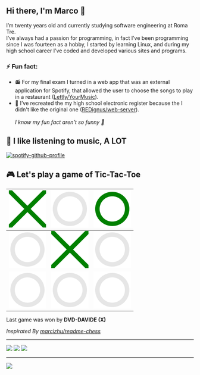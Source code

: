 ## Hi there, I'm Marco 👋
I’m twenty years old and currently studying software engineering at Roma Tre.<br>
I’ve always had a passion for programming, in fact I’ve been programming since I was fourteen as a hobby, I started by learning Linux, and during my high school career I’ve coded and developed various sites and programs.<br>
### ⚡ Fun fact:<br>
- 📻 For my final exam I turned in a web app that was an external application for Spotify, that allowed the user to choose the songs to play in a restaurant ([Lettly/YourMusic](https://github.com/Lettly/YourMusic)).
- 📒 I’ve recreated the my high school electronic register because the I didn't like the original one ([REDignus/web-server](https://github.com/REDignus/web-server)).
<br><br><i>I know my fun fact aren't so funny 🤷</i>
## 🎵 I like listening to music, A LOT
[![spotify-github-profile](https://spotify-github-profile.vercel.app/api/view?uid=1180581270&cover_image=true&theme=novatorem&bar_color_cover=true&bar_color=53b14f)](https://spotify-github-profile.vercel.app/api/view?uid=1180581270&redirect=true)

## 🎮 Let's play a game of Tic-Tac-Toe
<!-- START: tic-tac-toe -->
[![X](https://raw.githubusercontent.com/Lettly/Lettly/main/media/x.svg)](#)|[![O clickable](https://raw.githubusercontent.com/Lettly/Lettly/main/media/o-trasparent.svg)](https://github.com/Lettly/Lettly/issues/new?body=Please+do+not+change+the+title.+Just+click+%22Submit+new+issue%22.+You+don%27t+need+to+do+anything+else+%3AD&title=1)|[![O](https://raw.githubusercontent.com/Lettly/Lettly/main/media/o.svg)](#)|
|-|-|-|
[![O clickable](https://raw.githubusercontent.com/Lettly/Lettly/main/media/o-trasparent.svg)](https://github.com/Lettly/Lettly/issues/new?body=Please+do+not+change+the+title.+Just+click+%22Submit+new+issue%22.+You+don%27t+need+to+do+anything+else+%3AD&title=3)|[![X](https://raw.githubusercontent.com/Lettly/Lettly/main/media/x.svg)](#)|[![O clickable](https://raw.githubusercontent.com/Lettly/Lettly/main/media/o-trasparent.svg)](https://github.com/Lettly/Lettly/issues/new?body=Please+do+not+change+the+title.+Just+click+%22Submit+new+issue%22.+You+don%27t+need+to+do+anything+else+%3AD&title=5)|
[![O clickable](https://raw.githubusercontent.com/Lettly/Lettly/main/media/o-trasparent.svg)](https://github.com/Lettly/Lettly/issues/new?body=Please+do+not+change+the+title.+Just+click+%22Submit+new+issue%22.+You+don%27t+need+to+do+anything+else+%3AD&title=6)|[![O clickable](https://raw.githubusercontent.com/Lettly/Lettly/main/media/o-trasparent.svg)](https://github.com/Lettly/Lettly/issues/new?body=Please+do+not+change+the+title.+Just+click+%22Submit+new+issue%22.+You+don%27t+need+to+do+anything+else+%3AD&title=7)|[![O clickable](https://raw.githubusercontent.com/Lettly/Lettly/main/media/o-trasparent.svg)](https://github.com/Lettly/Lettly/issues/new?body=Please+do+not+change+the+title.+Just+click+%22Submit+new+issue%22.+You+don%27t+need+to+do+anything+else+%3AD&title=8)|
<!-- END: tic-tac-toe --><!-- START: tic-tac-toe-winner -->Last game was won by <b>DVD-DAVIDE (X)</b><!-- END: tic-tac-toe-winner -->

<i>Inspirated By [marcizhu/readme-chess](https://github.com/marcizhu/readme-chess)</i>
<hr>

[![](https://img.shields.io/badge/LinkedIn-0077B5?style=for-the-badge&logo=linkedin&logoColor=white)](https://www.linkedin.com/in/marco-giuseppini-2670bb198/)
[![](https://img.shields.io/badge/Telegram-2CA5E0?style=for-the-badge&logo=telegram&logoColor=white)](https://t.me/Lettly_limbot)
[![](https://img.shields.io/badge/Medium-12100E?style=for-the-badge&logo=medium&logoColor=white)](https://medium.com/@giuseppini.marco)
<hr>

[![](https://komarev.com/ghpvc/?username=Lettly)](#)

<!--
**Lettly/Lettly** is a ✨ _special_ ✨ repository because its `README.md` (this file) appears on your GitHub profile.

Here are some ideas to get you started:

- 🔭 I’m currently working on ...
- 🌱 I’m currently learning ...
- 👯 I’m looking to collaborate on ...
- 🤔 I’m looking for help with ...
- 💬 Ask me about ...
- 📫 How to reach me: ...
- 😄 Pronouns: ...
- ⚡ Fun fact: ...
-->
